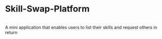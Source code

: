# Skill-Swap-Platform
<br>
A mini application that enables users to list their skills and request others in return
